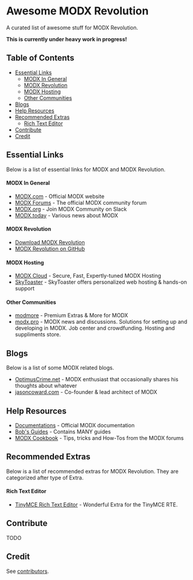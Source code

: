 # Awesome MODX Revolution

A curated list of awesome stuff for MODX Revolution.

**This is currently under heavy work in progress!**

## Table of Contents

- [Essential Links](#essential-links)
    - [MODX In General](#modx-in-general)
    - [MODX Revolution](#modx-revolution)
    - [MODX Hosting](#modx-hosting)
    - [Other Communities](#other-communities)
- [Blogs](#blogs)
- [Help Resources](#help-resources)
- [Recommended Extras](#recommended-extras)
    - [Rich Text Editor](#rich-text-editor)
- [Contribute](#contribute)
- [Credit](#credit) 

## Essential Links

Below is a list of essential links for MODX and MODX Revolution.

#### MODX In General

- [MODX.com](http://modx.com/) - Official MODX website
- [MODX Forums](http://modx.com/forums) - The official MODX community forum
- [MODX.org](http://modx.org/) - Join MODX Community on Slack
- [MODX.today](https://modx.today/) - Various news about MODX

#### MODX Revolution

- [Download MODX Revolution](https://modx.com/download/)
- [MODX Revolution on GitHub](https://github.com/modxcms/revolution)

#### MODX Hosting

- [MODX Cloud](https://modxcloud.com/) - Secure, Fast, Expertly-tuned MODX Hosting
- [SkyToaster](https://skytoaster.com/) - SkyToaster offers personalized web hosting & hands-on support

#### Other Communities

- [modmore](modmore.com) - Premium Extras & More for MODX
- [modx.pro](https://modx.pro/) - MODX news and discussions. Solutions for setting up and developing in MODX. Job center and crowdfunding. Hosting and suppliments store.

## Blogs

Below is a list of some MODX related blogs.

- [OptimusCrime.net](https://optimuscrime.net/) - MODX enthusiast that occasionally shares his thoughts about whatever
- [jasoncoward.com](http://jasoncoward.com/) - Co-founder & lead architect of MODX

## Help Resources

- [Documentations](https://rtfm.modx.com/) - Official MODX documentation
- [Bob's Guides](http://bobsguides.com/) - Contains MANY guides
- [MODX Cookbook](http://modxcookbook.com/) - Tips, tricks and How-Tos from the MODX forums

## Recommended Extras

Below is a list of recommended extras for MODX Revolution. They are categorized after type of Extra.

#### Rich Text Editor

- [TinyMCE Rich Text Editor](https://modx.com/extras/package/tinymcerichtexteditor) - Wonderful Extra for the TinyMCE RTE.

## Contribute

TODO

## Credit

See [contributors](https://github.com/OptimusCrime/awesome-modx-revo/graphs/contributors).
